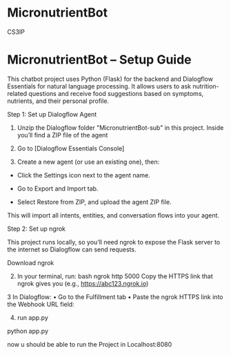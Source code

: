 # MicronutrientBot
CS3IP 
# MicronutrientBot – Setup Guide

This chatbot project uses Python (Flask) for the backend and Dialogflow Essentials for natural language processing. It allows users to ask nutrition-related questions and receive food suggestions based on symptoms, nutrients, and their personal profile.

Step 1: Set up Dialogflow Agent

1. Unzip the Dialogflow folder "MicronutrientBot-sub" in this project. Inside you’ll find a ZIP file of the agent

 2. Go to [Dialogflow Essentials Console]
    
4. Create a new agent (or use an existing one), then:

- Click the Settings icon next to the agent name.
  
- Go to Export and Import tab.
  
- Select Restore from ZIP, and upload the agent ZIP file.

This will import all intents, entities, and conversation flows into your agent.


Step 2: Set up ngrok

This project runs locally, so you’ll need ngrok to expose the Flask server to the internet so Dialogflow can send requests.

Download ngrok 


2. In your terminal, run:
bash
ngrok http 5000
Copy the HTTPS link that ngrok gives you (e.g., https://abc123.ngrok.io)


3
	In Dialogflow:
	•	Go to the Fulfillment tab
	•	Paste the ngrok HTTPS link into the Webhook URL field:


4. run app.py  

python app.py


now u should be able to run the Project in Localhost:8080


